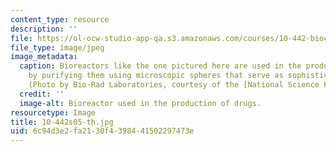 ```yaml
---
content_type: resource
description: ''
file: https://ol-ocw-studio-app-qa.s3.amazonaws.com/courses/10-442-biochemical-engineering-spring-2005/6c94d3e2fa2130f4398441502297473e_10-442s05-th.jpg
file_type: image/jpeg
image_metadata:
  caption: Bioreactors like the one pictured here are used in the production of drugs
    by purifying them using microscopic spheres that serve as sophisticated filters.
    (Photo by Bio-Rad Laboratories, courtesy of the [National Science Foundation](http://www.nsf.gov/).)
  credit: ''
  image-alt: Bioreactor used in the production of drugs.
resourcetype: Image
title: 10-442s05-th.jpg
uid: 6c94d3e2-fa21-30f4-3984-41502297473e
---
```


